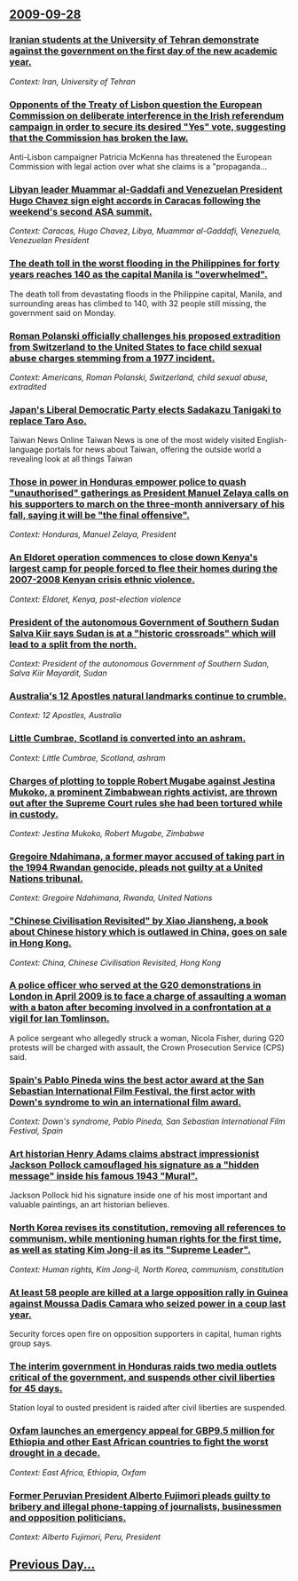 ## [2009-09-28](/news/2009/09/28/index.md)

### [ Iranian students at the University of Tehran demonstrate against the government on the first day of the new academic year. ](/news/2009/09/28/iranian-students-at-the-university-of-tehran-demonstrate-against-the-government-on-the-first-day-of-the-new-academic-year.md)
_Context: Iran, University of Tehran_

### [ Opponents of the Treaty of Lisbon question the European Commission on deliberate interference in the Irish referendum campaign in order to secure its desired "Yes" vote, suggesting that the Commission has broken the law. ](/news/2009/09/28/opponents-of-the-treaty-of-lisbon-question-the-european-commission-on-deliberate-interference-in-the-irish-referendum-campaign-in-order-to.md)
Anti-Lisbon campaigner Patricia McKenna has threatened the European Commission with legal action over what she claims is a &quot;propaganda&hellip;

### [ Libyan leader Muammar al-Gaddafi and Venezuelan President Hugo Chavez sign eight accords in Caracas following the weekend's second ASA summit. ](/news/2009/09/28/libyan-leader-muammar-al-gaddafi-and-venezuelan-president-hugo-cha-vez-sign-eight-accords-in-caracas-following-the-weekend-s-second-asa-sum.md)
_Context: Caracas, Hugo Chavez, Libya, Muammar al-Gaddafi, Venezuela, Venezuelan President_

### [ The death toll in the worst flooding in the Philippines for forty years reaches 140 as the capital Manila is "overwhelmed". ](/news/2009/09/28/the-death-toll-in-the-worst-flooding-in-the-philippines-for-forty-years-reaches-140-as-the-capital-manila-is-overwhelmed.md)
The death toll from devastating floods in the Philippine capital, Manila, and surrounding areas has climbed to 140, with 32 people still missing, the government said on Monday.

### [ Roman Polanski officially challenges his proposed extradition from Switzerland to the United States to face child sexual abuse charges stemming from a 1977 incident. ](/news/2009/09/28/roman-polanski-officially-challenges-his-proposed-extradition-from-switzerland-to-the-united-states-to-face-child-sexual-abuse-charges-stem.md)
_Context: Americans, Roman Polanski, Switzerland, child sexual abuse, extradited_

### [ Japan's Liberal Democratic Party elects Sadakazu Tanigaki to replace Taro Aso. ](/news/2009/09/28/japan-s-liberal-democratic-party-elects-sadakazu-tanigaki-to-replace-taro-aso.md)
Taiwan News Online Taiwan News is one of the most widely visited English-language portals for news about Taiwan, offering the outside world a revealing look at all things Taiwan

### [ Those in power in Honduras empower police to quash "unauthorised" gatherings as President Manuel Zelaya calls on his supporters to march on the three-month anniversary of his fall, saying it will be "the final offensive". ](/news/2009/09/28/those-in-power-in-honduras-empower-police-to-quash-unauthorised-gatherings-as-president-manuel-zelaya-calls-on-his-supporters-to-march-on.md)
_Context: Honduras, Manuel Zelaya, President_

### [ An Eldoret operation commences to close down Kenya's largest camp for people forced to flee their homes during the 2007-2008 Kenyan crisis ethnic violence. ](/news/2009/09/28/an-eldoret-operation-commences-to-close-down-kenya-s-largest-camp-for-people-forced-to-flee-their-homes-during-the-2007a2008-kenyan-crisi.md)
_Context: Eldoret, Kenya, post-election violence_

### [ President of the autonomous Government of Southern Sudan Salva Kiir says Sudan is at a "historic crossroads" which will lead to a split from the north. ](/news/2009/09/28/president-of-the-autonomous-government-of-southern-sudan-salva-kiir-says-sudan-is-at-a-historic-crossroads-which-will-lead-to-a-split-fro.md)
_Context: President of the autonomous Government of Southern Sudan, Salva Kiir Mayardit, Sudan_

### [ Australia's 12 Apostles natural landmarks continue to crumble. ](/news/2009/09/28/australia-s-12-apostles-natural-landmarks-continue-to-crumble.md)
_Context: 12 Apostles, Australia_

### [ Little Cumbrae, Scotland is converted into an ashram. ](/news/2009/09/28/little-cumbrae-scotland-is-converted-into-an-ashram.md)
_Context: Little Cumbrae, Scotland, ashram_

### [ Charges of plotting to topple Robert Mugabe against Jestina Mukoko, a prominent Zimbabwean rights activist, are thrown out after the Supreme Court rules she had been tortured while in custody. ](/news/2009/09/28/charges-of-plotting-to-topple-robert-mugabe-against-jestina-mukoko-a-prominent-zimbabwean-rights-activist-are-thrown-out-after-the-suprem.md)
_Context: Jestina Mukoko, Robert Mugabe, Zimbabwe_

### [ Gregoire Ndahimana, a former mayor accused of taking part in the 1994 Rwandan genocide, pleads not guilty at a United Nations tribunal. ](/news/2009/09/28/gra-c-goire-ndahimana-a-former-mayor-accused-of-taking-part-in-the-1994-rwandan-genocide-pleads-not-guilty-at-a-united-nations-tribunal.md)
_Context: Gregoire Ndahimana, Rwanda, United Nations_

### [ "Chinese Civilisation Revisited" by Xiao Jiansheng, a book about Chinese history which is outlawed in China, goes on sale in Hong Kong. ](/news/2009/09/28/chinese-civilisation-revisited-by-xiao-jiansheng-a-book-about-chinese-history-which-is-outlawed-in-china-goes-on-sale-in-hong-kong.md)
_Context: China, Chinese Civilisation Revisited, Hong Kong_

### [ A police officer who served at the G20 demonstrations in London in April 2009 is to face a charge of assaulting a woman with a baton after becoming involved in a confrontation at a vigil for Ian Tomlinson. ](/news/2009/09/28/a-police-officer-who-served-at-the-g20-demonstrations-in-london-in-april-2009-is-to-face-a-charge-of-assaulting-a-woman-with-a-baton-after.md)
A police sergeant who allegedly struck a woman, Nicola Fisher, during G20 protests will be charged with assault, the Crown Prosecution Service (CPS) said.

### [ Spain's Pablo Pineda wins the best actor award at the San Sebastian International Film Festival, the first actor with Down's syndrome to win an international film award. ](/news/2009/09/28/spain-s-pablo-pineda-wins-the-best-actor-award-at-the-san-sebastia-n-international-film-festival-the-first-actor-with-down-s-syndrome-to-w.md)
_Context: Down's syndrome, Pablo Pineda, San Sebastian International Film Festival, Spain_

### [ Art historian Henry Adams claims abstract impressionist Jackson Pollock camouflaged his signature as a "hidden message" inside his famous 1943 "Mural". ](/news/2009/09/28/art-historian-henry-adams-claims-abstract-impressionist-jackson-pollock-camouflaged-his-signature-as-a-hidden-message-inside-his-famous-1.md)
Jackson Pollock hid his signature inside one of his most important and valuable paintings, an art historian believes.

### [ North Korea revises its constitution, removing all references to communism, while mentioning human rights for the first time, as well as stating Kim Jong-il as its "Supreme Leader". ](/news/2009/09/28/north-korea-revises-its-constitution-removing-all-references-to-communism-while-mentioning-human-rights-for-the-first-time-as-well-as-st.md)
_Context: Human rights, Kim Jong-il, North Korea, communism, constitution_

### [ At least 58 people are killed at a large opposition rally in Guinea against Moussa Dadis Camara who seized power in a coup last year. ](/news/2009/09/28/at-least-58-people-are-killed-at-a-large-opposition-rally-in-guinea-against-moussa-dadis-camara-who-seized-power-in-a-coup-last-year.md)
Security forces open fire on opposition supporters in capital, human rights group says.

### [ The interim government in Honduras raids two media outlets critical of the government, and suspends other civil liberties for 45 days. ](/news/2009/09/28/the-interim-government-in-honduras-raids-two-media-outlets-critical-of-the-government-and-suspends-other-civil-liberties-for-45-days.md)
Station loyal to ousted president is raided after civil liberties are suspended.

### [ Oxfam launches an emergency appeal for GBP9.5 million for Ethiopia and other East African countries to fight the worst drought in a decade. ](/news/2009/09/28/oxfam-launches-an-emergency-appeal-for-agbp9-5-million-for-ethiopia-and-other-east-african-countries-to-fight-the-worst-drought-in-a-decade.md)
_Context: East Africa, Ethiopia, Oxfam_

### [ Former Peruvian President Alberto Fujimori pleads guilty to bribery and illegal phone-tapping of journalists, businessmen and opposition politicians. ](/news/2009/09/28/former-peruvian-president-alberto-fujimori-pleads-guilty-to-bribery-and-illegal-phone-tapping-of-journalists-businessmen-and-opposition-po.md)
_Context: Alberto Fujimori, Peru, President_

## [Previous Day...](/news/2009/09/27/index.md)

